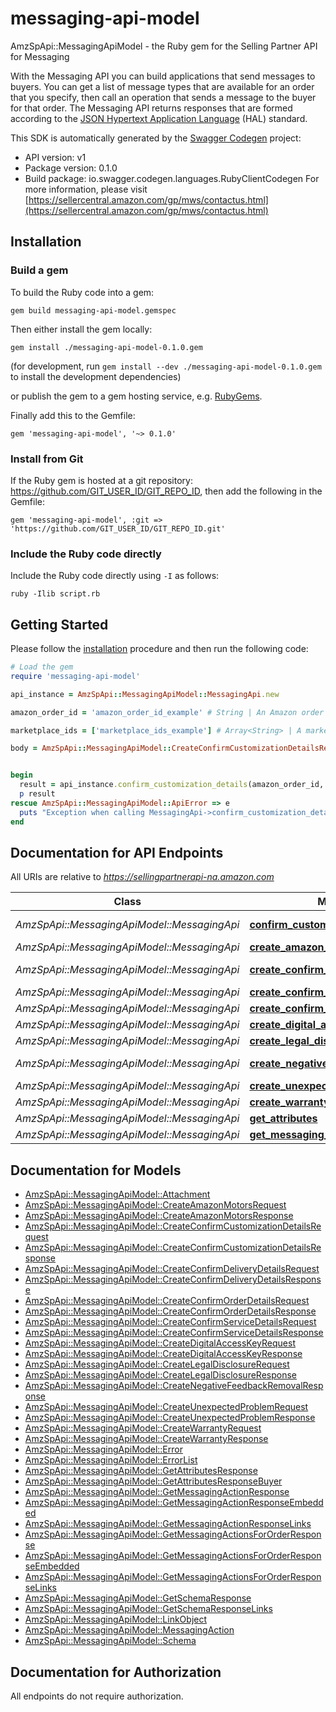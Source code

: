 # messaging-api-model

AmzSpApi::MessagingApiModel - the Ruby gem for the Selling Partner API for Messaging

With the Messaging API you can build applications that send messages to buyers. You can get a list of message types that are available for an order that you specify, then call an operation that sends a message to the buyer for that order. The Messaging API returns responses that are formed according to the <a href=https://tools.ietf.org/html/draft-kelly-json-hal-08>JSON Hypertext Application Language</a> (HAL) standard.

This SDK is automatically generated by the [Swagger Codegen](https://github.com/swagger-api/swagger-codegen) project:

- API version: v1
- Package version: 0.1.0
- Build package: io.swagger.codegen.languages.RubyClientCodegen
For more information, please visit [https://sellercentral.amazon.com/gp/mws/contactus.html](https://sellercentral.amazon.com/gp/mws/contactus.html)

## Installation

### Build a gem

To build the Ruby code into a gem:

```shell
gem build messaging-api-model.gemspec
```

Then either install the gem locally:

```shell
gem install ./messaging-api-model-0.1.0.gem
```
(for development, run `gem install --dev ./messaging-api-model-0.1.0.gem` to install the development dependencies)

or publish the gem to a gem hosting service, e.g. [RubyGems](https://rubygems.org/).

Finally add this to the Gemfile:

    gem 'messaging-api-model', '~> 0.1.0'

### Install from Git

If the Ruby gem is hosted at a git repository: https://github.com/GIT_USER_ID/GIT_REPO_ID, then add the following in the Gemfile:

    gem 'messaging-api-model', :git => 'https://github.com/GIT_USER_ID/GIT_REPO_ID.git'

### Include the Ruby code directly

Include the Ruby code directly using `-I` as follows:

```shell
ruby -Ilib script.rb
```

## Getting Started

Please follow the [installation](#installation) procedure and then run the following code:
```ruby
# Load the gem
require 'messaging-api-model'

api_instance = AmzSpApi::MessagingApiModel::MessagingApi.new

amazon_order_id = 'amazon_order_id_example' # String | An Amazon order identifier. This specifies the order for which a message is sent.

marketplace_ids = ['marketplace_ids_example'] # Array<String> | A marketplace identifier. This specifies the marketplace in which the order was placed. Only one marketplace can be specified.

body = AmzSpApi::MessagingApiModel::CreateConfirmCustomizationDetailsRequest.new # CreateConfirmCustomizationDetailsRequest | 


begin
  result = api_instance.confirm_customization_details(amazon_order_id, marketplace_ids, body)
  p result
rescue AmzSpApi::MessagingApiModel::ApiError => e
  puts "Exception when calling MessagingApi->confirm_customization_details: #{e}"
end

```

## Documentation for API Endpoints

All URIs are relative to *https://sellingpartnerapi-na.amazon.com*

Class | Method | HTTP request | Description
------------ | ------------- | ------------- | -------------
*AmzSpApi::MessagingApiModel::MessagingApi* | [**confirm_customization_details**](docs/MessagingApi.md#confirm_customization_details) | **POST** /messaging/v1/orders/{amazonOrderId}/messages/confirmCustomizationDetails | 
*AmzSpApi::MessagingApiModel::MessagingApi* | [**create_amazon_motors**](docs/MessagingApi.md#create_amazon_motors) | **POST** /messaging/v1/orders/{amazonOrderId}/messages/amazonMotors | 
*AmzSpApi::MessagingApiModel::MessagingApi* | [**create_confirm_delivery_details**](docs/MessagingApi.md#create_confirm_delivery_details) | **POST** /messaging/v1/orders/{amazonOrderId}/messages/confirmDeliveryDetails | 
*AmzSpApi::MessagingApiModel::MessagingApi* | [**create_confirm_order_details**](docs/MessagingApi.md#create_confirm_order_details) | **POST** /messaging/v1/orders/{amazonOrderId}/messages/confirmOrderDetails | 
*AmzSpApi::MessagingApiModel::MessagingApi* | [**create_confirm_service_details**](docs/MessagingApi.md#create_confirm_service_details) | **POST** /messaging/v1/orders/{amazonOrderId}/messages/confirmServiceDetails | 
*AmzSpApi::MessagingApiModel::MessagingApi* | [**create_digital_access_key**](docs/MessagingApi.md#create_digital_access_key) | **POST** /messaging/v1/orders/{amazonOrderId}/messages/digitalAccessKey | 
*AmzSpApi::MessagingApiModel::MessagingApi* | [**create_legal_disclosure**](docs/MessagingApi.md#create_legal_disclosure) | **POST** /messaging/v1/orders/{amazonOrderId}/messages/legalDisclosure | 
*AmzSpApi::MessagingApiModel::MessagingApi* | [**create_negative_feedback_removal**](docs/MessagingApi.md#create_negative_feedback_removal) | **POST** /messaging/v1/orders/{amazonOrderId}/messages/negativeFeedbackRemoval | 
*AmzSpApi::MessagingApiModel::MessagingApi* | [**create_unexpected_problem**](docs/MessagingApi.md#create_unexpected_problem) | **POST** /messaging/v1/orders/{amazonOrderId}/messages/unexpectedProblem | 
*AmzSpApi::MessagingApiModel::MessagingApi* | [**create_warranty**](docs/MessagingApi.md#create_warranty) | **POST** /messaging/v1/orders/{amazonOrderId}/messages/warranty | 
*AmzSpApi::MessagingApiModel::MessagingApi* | [**get_attributes**](docs/MessagingApi.md#get_attributes) | **GET** /messaging/v1/orders/{amazonOrderId}/attributes | 
*AmzSpApi::MessagingApiModel::MessagingApi* | [**get_messaging_actions_for_order**](docs/MessagingApi.md#get_messaging_actions_for_order) | **GET** /messaging/v1/orders/{amazonOrderId} | 


## Documentation for Models

 - [AmzSpApi::MessagingApiModel::Attachment](docs/Attachment.md)
 - [AmzSpApi::MessagingApiModel::CreateAmazonMotorsRequest](docs/CreateAmazonMotorsRequest.md)
 - [AmzSpApi::MessagingApiModel::CreateAmazonMotorsResponse](docs/CreateAmazonMotorsResponse.md)
 - [AmzSpApi::MessagingApiModel::CreateConfirmCustomizationDetailsRequest](docs/CreateConfirmCustomizationDetailsRequest.md)
 - [AmzSpApi::MessagingApiModel::CreateConfirmCustomizationDetailsResponse](docs/CreateConfirmCustomizationDetailsResponse.md)
 - [AmzSpApi::MessagingApiModel::CreateConfirmDeliveryDetailsRequest](docs/CreateConfirmDeliveryDetailsRequest.md)
 - [AmzSpApi::MessagingApiModel::CreateConfirmDeliveryDetailsResponse](docs/CreateConfirmDeliveryDetailsResponse.md)
 - [AmzSpApi::MessagingApiModel::CreateConfirmOrderDetailsRequest](docs/CreateConfirmOrderDetailsRequest.md)
 - [AmzSpApi::MessagingApiModel::CreateConfirmOrderDetailsResponse](docs/CreateConfirmOrderDetailsResponse.md)
 - [AmzSpApi::MessagingApiModel::CreateConfirmServiceDetailsRequest](docs/CreateConfirmServiceDetailsRequest.md)
 - [AmzSpApi::MessagingApiModel::CreateConfirmServiceDetailsResponse](docs/CreateConfirmServiceDetailsResponse.md)
 - [AmzSpApi::MessagingApiModel::CreateDigitalAccessKeyRequest](docs/CreateDigitalAccessKeyRequest.md)
 - [AmzSpApi::MessagingApiModel::CreateDigitalAccessKeyResponse](docs/CreateDigitalAccessKeyResponse.md)
 - [AmzSpApi::MessagingApiModel::CreateLegalDisclosureRequest](docs/CreateLegalDisclosureRequest.md)
 - [AmzSpApi::MessagingApiModel::CreateLegalDisclosureResponse](docs/CreateLegalDisclosureResponse.md)
 - [AmzSpApi::MessagingApiModel::CreateNegativeFeedbackRemovalResponse](docs/CreateNegativeFeedbackRemovalResponse.md)
 - [AmzSpApi::MessagingApiModel::CreateUnexpectedProblemRequest](docs/CreateUnexpectedProblemRequest.md)
 - [AmzSpApi::MessagingApiModel::CreateUnexpectedProblemResponse](docs/CreateUnexpectedProblemResponse.md)
 - [AmzSpApi::MessagingApiModel::CreateWarrantyRequest](docs/CreateWarrantyRequest.md)
 - [AmzSpApi::MessagingApiModel::CreateWarrantyResponse](docs/CreateWarrantyResponse.md)
 - [AmzSpApi::MessagingApiModel::Error](docs/Error.md)
 - [AmzSpApi::MessagingApiModel::ErrorList](docs/ErrorList.md)
 - [AmzSpApi::MessagingApiModel::GetAttributesResponse](docs/GetAttributesResponse.md)
 - [AmzSpApi::MessagingApiModel::GetAttributesResponseBuyer](docs/GetAttributesResponseBuyer.md)
 - [AmzSpApi::MessagingApiModel::GetMessagingActionResponse](docs/GetMessagingActionResponse.md)
 - [AmzSpApi::MessagingApiModel::GetMessagingActionResponseEmbedded](docs/GetMessagingActionResponseEmbedded.md)
 - [AmzSpApi::MessagingApiModel::GetMessagingActionResponseLinks](docs/GetMessagingActionResponseLinks.md)
 - [AmzSpApi::MessagingApiModel::GetMessagingActionsForOrderResponse](docs/GetMessagingActionsForOrderResponse.md)
 - [AmzSpApi::MessagingApiModel::GetMessagingActionsForOrderResponseEmbedded](docs/GetMessagingActionsForOrderResponseEmbedded.md)
 - [AmzSpApi::MessagingApiModel::GetMessagingActionsForOrderResponseLinks](docs/GetMessagingActionsForOrderResponseLinks.md)
 - [AmzSpApi::MessagingApiModel::GetSchemaResponse](docs/GetSchemaResponse.md)
 - [AmzSpApi::MessagingApiModel::GetSchemaResponseLinks](docs/GetSchemaResponseLinks.md)
 - [AmzSpApi::MessagingApiModel::LinkObject](docs/LinkObject.md)
 - [AmzSpApi::MessagingApiModel::MessagingAction](docs/MessagingAction.md)
 - [AmzSpApi::MessagingApiModel::Schema](docs/Schema.md)


## Documentation for Authorization

 All endpoints do not require authorization.


